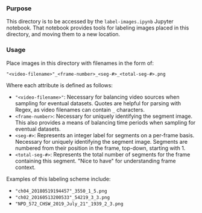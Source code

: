 ### Purpose

This directory is to be accessed by the `label-images.ipynb` Jupyter notebook. That notebook provides tools for labeling images placed in this directory, and moving them to a new location.

### Usage

Place images in this directory with filenames in the form of:

`"<video-filename>"_<frame-number>_<seg-#>_<total-seg-#>.png`

Where each attribute is defined as follows:

* `"<video-filename>"`: Necessary for balancing video sources when sampling for eventual datasets. Quotes are helpful for parsing with Regex, as video filenames can contain `_` characters.
* `<frame-number>`: Necessary for uniquely identifying the segment image. This also provides a means of balancing time periods when sampling for eventual datasets.
* `<seg-#>`: Represents an integer label for segments on a per-frame basis. Necessary for uniquely identifying the segment image. Segments are numbered from their position in the frame, top-down, starting with 1.
* `<total-seg-#>`: Represents the total number of segments for the frame containing this segment. "Nice to have" for understanding frame context.

Examples of this labeling scheme include:

* `"ch04_20180519194457"_3550_1_5.png`
* `"ch02_20160513200533"_54219_3_3.png`
* `"NPD_572_CHSW_2019_July_21"_1939_2_3.png`

